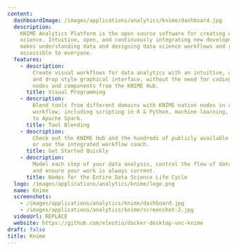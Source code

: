 ```yaml
---
content:
  dashboardImage: /images/applications/analytics/knime/dashboard.jpg
  description:
    KNIME Analytics Platform is the open source software for creating data
    science. Intuitive, open, and continuously integrating new developments, KNIME
    makes understanding data and designing data science workflows and reusable components
    accessible to everyone.
  features:
    - description:
        Create visual workflows for data analytics with an intuitive, drag
        and drop style graphical interface, without the need for coding. Drag and drop
        nodes and components from the KNIME Hub.
      title: Visual Programming
    - description:
        Blend tools from different domains with KNIME native nodes in a single
        workflow, including scripting in R & Python, machine learning, or connectors
        to Apache Spark.
      title: Tool Blending
    - description:
        Check out the KNIME Hub and the hundreds of publicly available workflows,
        or use the integrated workflow coach.
      title: Get Started Quickly
    - description:
        Model each step of your data analysis, control the flow of data,
        and ensure your work is always current.
      title: Nodes for the Entire Data Science Life Cycle
  logo: /images/applications/analytics/knime/logo.png
  name: Knime
  screenshots:
    - /images/applications/analytics/knime/dashboard.jpg
    - /images/applications/analytics/knime/screenshot-2.jpg
  videoUrl: REPLACE
  website: https://github.com/elestio/docker-desktop-vnc-knime
draft: false
title: Knime
---
```

